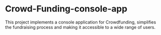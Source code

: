 # Crowd-Funding-console-app
This project implements a console application for Crowdfunding, simplifies the fundraising process and making it accessible to a wide range of users.
